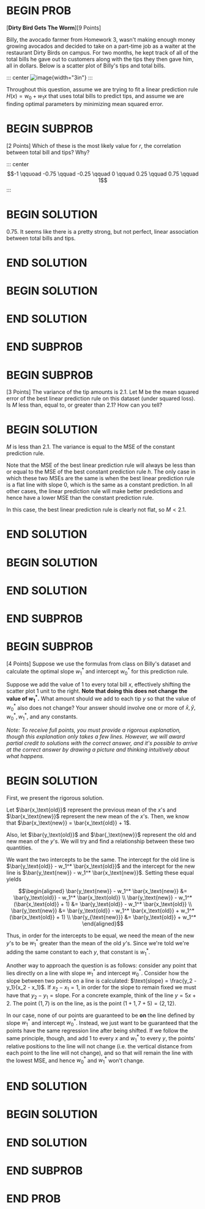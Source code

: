 # BEGIN PROB

\[**Dirty Bird Gets The Worm**\]\[9 Points\]

Billy, the avocado farmer from Homework 3, wasn't making enough money
growing avocados and decided to take on a part-time job as a waiter at
the restaurant Dirty Birds on campus. For two months, he kept track of
all of the total bills he gave out to customers along with the tips they
then gave him, all in dollars. Below is a scatter plot of Billy's tips
and total bills.

::: center
![image](pics/midterm/dirtybirds.png){width="3in"}
:::

Throughout this question, assume we are trying to fit a linear
prediction rule $H(x) = w_0 + w_1x$ that uses total bills to predict
tips, and assume we are finding optimal parameters by minimizing mean
squared error.

# BEGIN SUBPROB

\[2 Points\] Which of these is the most likely value for $r$, the
correlation between total bill and tips? Why?

::: center
$$-1 \qquoad -0.75 \qquad -0.25 \qquad 0 \qquad 0.25 \qquad 0.75 \qquad 1$$
:::

# BEGIN SOLUTION

0.75. It seems like there is a pretty strong, but not perfect, linear
association between total bills and tips.

# END SOLUTION

# BEGIN SOLUTION

# END SOLUTION

# END SUBPROB

# BEGIN SUBPROB

\[3 Points\] The variance of the tip amounts is 2.1. Let M be the mean
squared error of the best linear prediction rule on this dataset (under
squared loss). Is $M$ less than, equal to, or greater than 2.1? How can
you tell?

# BEGIN SOLUTION

$M$ is less than 2.1. The variance is equal to the MSE of the constant
prediction rule.

Note that the MSE of the best linear prediction rule will always be less
than or equal to the MSE of the best constant prediction rule $h$. The
only case in which these two MSEs are the same is when the best linear
prediction rule is a flat line with slope 0, which is the same as a
constant prediction. In all other cases, the linear prediction rule will
make better predictions and hence have a lower MSE than the constant
prediction rule.

In this case, the best linear prediction rule is clearly not flat, so
$M < 2.1$.

# END SOLUTION

# BEGIN SOLUTION

# END SOLUTION

# END SUBPROB

# BEGIN SUBPROB

\[4 Points\] Suppose we use the formulas from class on Billy's dataset
and calculate the optimal slope $w_1^*$ and intercept $w_0^*$ for this
prediction rule.

Suppose we add the value of 1 to every total bill $x$, effectively
shifting the scatter plot 1 unit to the right. **Note that doing this
does not change the value of $w_1^*$.** What amount should we add to
each tip $y$ so that the value of $w_0^*$ also does not change? Your
answer should involve one or more of $\bar{x}, \bar{y}, w_0^*, w_1^*,$
and any constants.

*Note: To receive full points, you must provide a rigorous explanation,
though this explanation only takes a few lines. However, we will award
partial credit to solutions with the correct answer, and it's possible
to arrive at the correct answer by drawing a picture and thinking
intuitively about what happens.*

# BEGIN SOLUTION

First, we present the rigorous solution.

Let $\bar{x_\text{old}}$ represent the previous mean of the $x$'s and
$\bar{x_\text{new}}$ represent the new mean of the $x$'s. Then, we know
that $\bar{x_\text{new}} = \bar{x_\text{old}} + 1$.

Also, let $\bar{y_\text{old}}$ and $\bar{_\text{new}}$ represent the old
and new mean of the $y$'s. We will try and find a relationship between
these two quantities.

We want the two intercepts to be the same. The intercept for the old
line is $\bar{y_\text{old}} - w_1^* \bar{x_\text{old}}$ and the
intercept for the new line is
$\bar{y_\text{new}} - w_1^* \bar{x_\text{new}}$. Setting these equal
yields

$$\begin{aligned}
    \bar{y_\text{new}} - w_1^* \bar{x_\text{new}} &= \bar{y_\text{old}} - w_1^* \bar{x_\text{old}} \\
     \bar{y_\text{new}} - w_1^* (\bar{x_\text{old}} + 1) &= \bar{y_\text{old}} - w_1^* \bar{x_\text{old}} \\
     \bar{y_\text{new}} &= \bar{y_\text{old}} - w_1^* \bar{x_\text{old}} + w_1^* (\bar{x_\text{old}} + 1) \\
     \bar{y_{\text{new}}} &= \bar{y_\text{old}} + w_1^*
\end{aligned}$$

Thus, in order for the intercepts to be equal, we need the mean of the
new $y$'s to be $w_1^*$ greater than the mean of the old $y$'s. Since
we're told we're adding the same constant to each $y$, that constant is
$w_1^*$.

Another way to approach the question is as follows: consider any point
that lies directly on a line with slope $w_1^*$ and intercept $w_0^*$.
Consider how the slope between two points on a line is calculated:
$\text{slope} = \frac{y_2 - y_1}{x_2 - x_1}$. If $x_2 - x_1 = 1$, in
order for the slope to remain fixed we must have that
$y_2 - y_1 = \text{slope}$. For a concrete example, think of the line
$y = 5x + 2$. The point $(1, 7)$ is on the line, as is the point
$(1 + 1, 7 + 5) = (2, 12)$.

In our case, none of our points are guaranteed to be **on** the line
defined by slope $w_1^*$ and intercept $w_0^*$. Instead, we just want to
be guaranteed that the points have the same regression line after being
shifted. If we follow the same principle, though, and add 1 to every $x$
and $w_1^*$ to every $y$, the points' relative positions to the line
will not change (i.e. the vertical distance from each point to the line
will not change), and so that will remain the line with the lowest MSE,
and hence $w_0^*$ and $w_1^*$ won't change.

# END SOLUTION

# BEGIN SOLUTION

# END SOLUTION

# END SUBPROB

# END PROB